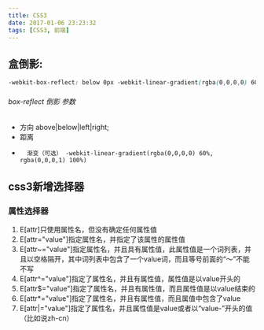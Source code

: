 ```yaml
---
title: CSS3
date: 2017-01-06 23:23:32
tags: [CSS3, 前端]
---
```


## 盒倒影: 

```css
-webkit-box-reflect: below 0px -webkit-linear-gradient(rgba(0,0,0,0) 60%, rgba(0,0,0,1) 100%);
```

###### box-reflect 倒影 参数
*   方向     above|below|left|right;  
* 距离  
* 		渐变（可选） -webkit-linear-gradient(rgba(0,0,0,0) 60%, rgba(0,0,0,1) 100%)  


## css3新增选择器

### 属性选择器
1. E[attr]只使用属性名，但没有确定任何属性值
2. E[attr="value"]指定属性名，并指定了该属性的属性值
3. E[attr~="value"]指定属性名，并且具有属性值，此属性值是一个词列表，并且以空格隔开，其中词列表中包含了一个value词，而且等号前面的“〜”不能不写
4. E[attr^="value"]指定了属性名，并且有属性值，属性值是以value开头的
5. E[attr$="value"]指定了属性名，并且有属性值，而且属性值是以value结束的
6. E[attr*="value"]指定了属性名，并且有属性值，而且属值中包含了value
7. E[attr|="value"]指定了属性名，并且属性值是value或者以“value-”开头的值（比如说zh-cn）
